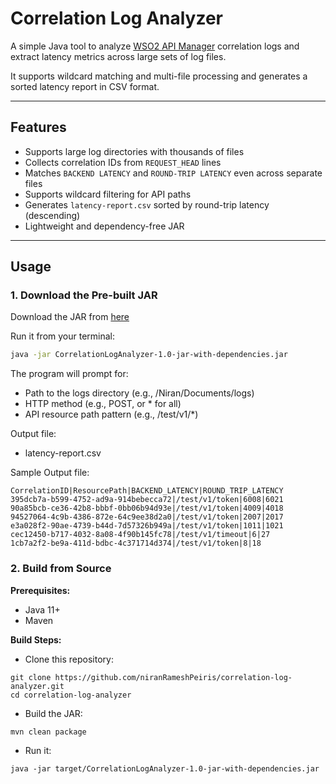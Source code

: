 # Correlation Log Analyzer

A simple Java tool to analyze [WSO2 API Manager](https://wso2.com/api-management/) correlation logs and extract latency metrics across large sets of log files.

It supports wildcard matching and multi-file processing and generates a sorted latency report in CSV format.

---

## Features

- Supports large log directories with thousands of files
- Collects correlation IDs from `REQUEST_HEAD` lines
- Matches `BACKEND LATENCY` and `ROUND-TRIP LATENCY` even across separate files
- Supports wildcard filtering for API paths
- Generates `latency-report.csv` sorted by round-trip latency (descending)
- Lightweight and dependency-free JAR

---

## Usage

### 1. **Download the Pre-built JAR**

Download the JAR from [here](https://github.com/niranRameshPeiris/correlation-log-analyzer/blob/main/target/CorrelationLogAnalyzer-1.0-jar-with-dependencies.jar)

Run it from your terminal:

```bash
java -jar CorrelationLogAnalyzer-1.0-jar-with-dependencies.jar
```

The program will prompt for:
- Path to the logs directory (e.g., /Niran/Documents/logs)
- HTTP method (e.g., POST, or * for all)
- API resource path pattern (e.g., /test/v1/*)

Output file:
- latency-report.csv

Sample Output file: 
```
CorrelationID|ResourcePath|BACKEND_LATENCY|ROUND_TRIP_LATENCY
395dcb7a-b599-4752-ad9a-914bebecca72|/test/v1/token|6008|6021
90a85bcb-ce36-42b8-bbbf-0bb06b94d93e|/test/v1/token|4009|4018
94527064-4c9b-4386-872e-64c9ee38d2a0|/test/v1/token|2007|2017
e3a028f2-90ae-4739-b44d-7d57326b949a|/test/v1/token|1011|1021
cec12450-b717-4032-8a08-4f90b145fc78|/test/v1/timeout|6|27
1cb7a2f2-be9a-411d-bdbc-4c371714d374|/test/v1/token|8|18
```

### 2. **Build from Source**

**Prerequisites:**
- Java 11+
- Maven

**Build Steps:**
- Clone this repository:
```
git clone https://github.com/niranRameshPeiris/correlation-log-analyzer.git
cd correlation-log-analyzer
```
- Build the JAR:
```
mvn clean package
```
- Run it:
```
java -jar target/CorrelationLogAnalyzer-1.0-jar-with-dependencies.jar
```
